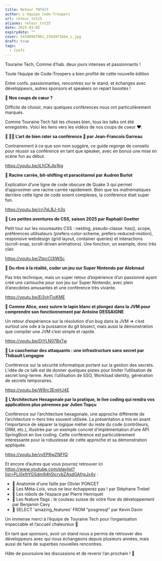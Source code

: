 ```yaml
---
title: Retour TNT#25
author: L'équipe Code-Troopers
url: retour_tnt25
aliases: retour_tnt25
date: 2025-03-05
expirydate: ""
cover: 54340947961_25b4971b6e_c.jpg
draft: true
tags:
  - Confs
---
```

Touraine Tech, Comme d’hab. deux jours intenses et passionnants !

Toute l’équipe de Code-Troopers a bien profité de cette nouvelle édition

Entre confs. passionnantes, rencontres sur le stand, et échanges avec développeurs, autres sponsors et speakers on repart boostés !

**🎤 Nos coups de cœur ?**

Difficile de choisir, mais quelques conférences nous ont particulièrement marqués.

Comme Touraine Tech fait les choses bien, tous les talks ont été enregistrés. Voici les liens vers les vidéos de nos coups de coeur ❤️:

**🔗 🧑‍🎨 L’art de bien rater sa conférence 🥱 par Jean-Francois Garreau**

Contrairement à ce que son nom suggère, ce guide regorge de conseils pour réussir sa conférence en tant que speaker, avec en bonus une mise en scène fun au début.

<https://youtu.be/jLhCKJlq1kg>

**🔗 Racine carrée, bit-shifting et paracétamol par Audren Burlot**

Explication d’une ligne de code obscure de Quake 3 qui permet d’approximer une racine carrée rapidement. Bien que les mathématiques derrière cette ligne de code soient complexes, la conférence était super fun.

<https://youtu.be/cn7qLBJ-h3s>

**🔗 Les petites aventures de CSS, saison 2025 par Raphaël Goetter**

Petit tour sur les nouveautés CSS : nesting, pseudo-classe :has(), scope, préférences utilisateurs (prefers-color-scheme, prefers-reduced-motion), responsive webdesign (grid layout, container queries) et interactions (scroll-snap, scroll-driven animations). Une fonction, un exemple, donc très clair.

<https://youtu.be/ZtpcCl3lWSc>

**🔗 Du rêve à la réalité, coder un jeu sur Super Nintendo par Alekmaul**

Pas très technique, mais un super retour d’expérience d’un passionné ayant créé une cartouche pour son jeu sur Super Nintendo, avec plein d’anecdotes amusantes et une conférence très vivante.

<https://youtu.be/Ei3vhTioKME>

**🔗 Comme Alice, osez suivre le lapin blanc et plongez dans la JVM pour comprendre son fonctionnement par Antoine DESSAIGNE**

Un retour d’expérience sur la résolution d’un bug dans la JVM => c’est surtout une ode à la puissance du git bissect, mais aussi la démonstration que compiler une JVM c’est simple et rapide.

<https://youtu.be/DiYLN07BxTw>

**🔗 Le cauchemar des attaquants : une infrastructure sans secret par Thibault Lengagne**

Conférence sur la sécurité informatique portant sur la gestion des secrets. L’idée de ce talk est de donner quelques pistes pour limiter l’utilisation de secret long-terme. Avec l’utilisation de SSO, Workload identity, génération de secrets temporaires. 

<https://youtu.be/W9rc3EmHJ4E>

**🔗 L'Architecture Hexagonale par la pratique, le live coding qui rendra vos applications plus pérennes par Julien Topçu**

Conférence sur l’architecture hexagonale, une approche différente de l’architecture n-tiers très souvent utilisée. La présentation a mis en avant l’importance de séparer la logique métier du reste du code (contrôleurs, ORM, etc.), illustrée par un exemple concret d’implémentation d’une API SpringBoot en live coding. Cette conférence est particulièrement intéressante pour la robustesse de cette approche et sa démonstration appliquée.

<https://youtu.be/vvEP8wZNFfQ>

Et encore d’autres que vous pourrez retrouver ici <https://www.youtube.com/playlist?list=PLl0xIhYGSdm94h5lcrybZAsdGAfrpJx4y> : 

* 🔗 Anatomie d'une faille par Olivier PONCET
* 🔗 Les Méta-Lois, vous ne leur échapperez pas ! par Stéphane Trebel
* 🔗 Les robots de l’espace par Pierre Henriquet
* 🔗 Les feature flags : le couteau suisse de votre flow de développement par Benjamin Cavy
* 🔗 SELECT 'amazing_features' FROM "posgresql" par Kevin Davin

Un immense merci à l’équipe de Touraine Tech pour l’organisation impeccable et l’accueil chaleureux 🙌

En tant que sponsors, avoir un stand nous a permis de retrouver des développeurs avec qui nous échangeons depuis plusieurs années, mais aussi de faire de superbes nouvelles rencontres.

Hâte de poursuivre les discussions et de revenir l’an prochain ! 👋
